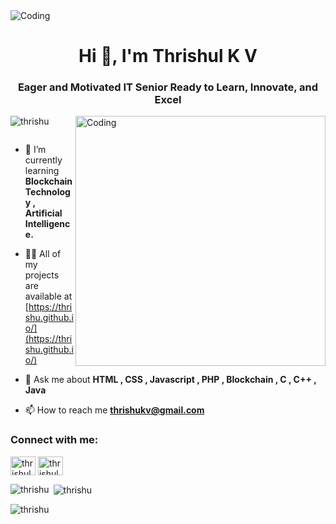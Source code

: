 <img align="center" alt="Coding"  src="https://mir-s3-cdn-cf.behance.net/project_modules/fs/54b6c068097599.5b50bca476b9b.gif">
<h1 align="center">Hi 👋, I'm Thrishul K V</h1>
<h3 align="center">Eager and Motivated IT Senior Ready to Learn, Innovate, and Excel</h3>
<img align="right" alt="Coding" width="400" src="https://i.pinimg.com/originals/e6/92/1a/e6921a2ba815d72975bb99c77b2eb82c.gif">

<p align="left"> <img src="https://komarev.com/ghpvc/?username=thrishu&label=Profile%20views&color=0e75b6&style=flat" alt="thrishu" /> </p>

<p align="left"> <a href="https://twitter.com/" target="blank"><img src="https://img.shields.io/twitter/follow/?logo=twitter&style=for-the-badge" alt="" /></a> </p>

- 🌱 I’m currently learning **Blockchain Technology , Artificial Intelligence.**

- 👨‍💻 All of my projects are available at [https://thrishu.github.io/](https://thrishu.github.io/)

- 💬 Ask me about **HTML , CSS , Javascript , PHP , Blockchain , C , C++ , Java**

- 📫 How to reach me **thrishukv@gmail.com**

<h3 align="left">Connect with me:</h3>
<p align="left">
<a href="https://linkedin.com/in/thrishul k v" target="blank"><img align="center" src="https://raw.githubusercontent.com/rahuldkjain/github-profile-readme-generator/master/src/images/icons/Social/linked-in-alt.svg" alt="thrishul k v" height="30" width="40" /></a>
<a href="https://instagram.com/thrishulkv" target="blank"><img align="center" src="https://raw.githubusercontent.com/rahuldkjain/github-profile-readme-generator/master/src/images/icons/Social/instagram.svg" alt="thrishulkv" height="30" width="40" /></a>
</p>


<p><img align="left" src="https://github-readme-stats.vercel.app/api/top-langs?username=thrishu&show_icons=true&locale=en&layout=compact" alt="thrishu" /></p>

<p>&nbsp;<img align="center" src="https://github-readme-stats.vercel.app/api?username=thrishu&show_icons=true&locale=en" alt="thrishu" /></p>

<p><img align="center" src="https://github-readme-streak-stats.herokuapp.com/?user=thrishu&" alt="thrishu" /></p>
